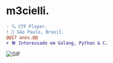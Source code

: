 
#                                                                    m3cielli.



```diff
- 🔍 CTF Player.
! 📍 São Paulo, Brasil.
@@17 anos.@@
+ 🛠️ Interessado em Golang, Python & C.
```

<img align="center" alt="GIF" src="https://cdn.discordapp.com/attachments/790761120691781632/811983770089029663/ezgif.com-gif-maker_3.jpg"/>











 
